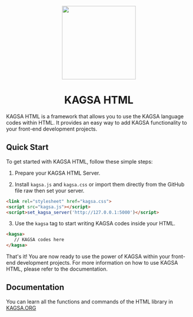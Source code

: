 <p align="center">
<img src="https://github.com/kagsa/kagsa-web/blob/main/img/KAGSA-HTML.png?raw=true" height="200">
</p>
<h1 align="center" >KAGSA HTML</h1>

KAGSA HTML is a framework that allows you to use the KAGSA language codes within HTML. It provides an easy way to add KAGSA functionality to your front-end development projects.

## Quick Start

To get started with KAGSA HTML, follow these simple steps:

1. Prepare your KAGSA HTML Server.

2. Install `kagsa.js` and `kagsa.css` or import them directly from the GitHub file raw then set your server.
   
```html
<link rel="stylesheet" href="kagsa.css">
<script src="kagsa.js"></script>
<script>set_kagsa_server('http://127.0.0.1:5000')</script>
```

3. Use the `kagsa` tag to start writing KAGSA codes inside your HTML.

```html
<kagsa>
   // KAGSA codes here
</kagsa>
```

That's it! You are now ready to use the power of KAGSA within your front-end development projects. For more information on how to use KAGSA HTML, please refer to the documentation.

## Documentation

You can learn all the functions and commands of the HTML library in [KAGSA.ORG](https://www.kagsa.org/docs/kagsa-html/)
